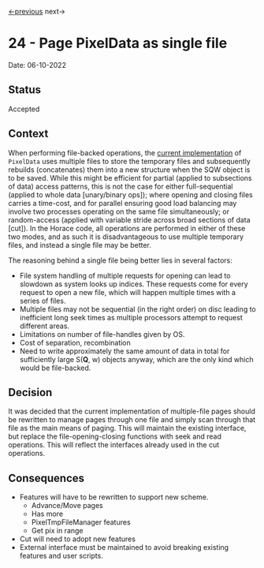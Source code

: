 [<-previous](0023-error-format.md)
next->

# 24 - Page PixelData as single file

Date: 06-10-2022

## Status

Accepted

## Context

When performing file-backed operations, the [current implementation](0018-algorithm-migration-to-paged-files.md) of
`PixelData` uses multiple files to store the temporary files and subsequently rebuilds (concatenates) them into a new
structure when the SQW object is to be saved. While this might be efficient for partial (applied to subsections of data)
access patterns, this is not the case for either full-sequential (applied to whole data [unary/binary ops]); where
opening and closing files carries a time-cost, and for parallel ensuring good load balancing may involve two processes
operating on the same file simultaneously; or random-access (applied with variable stride across broad sections of data
[cut]). In the Horace code, all operations are performed in either of these two modes, and as such it is disadvantageous to
use multiple temporary files, and instead a single file may be better.

The reasoning behind a single file being better lies in several factors:

- File system handling of multiple requests for opening can lead to slowdown as system looks up indices. These requests
  come for every request to open a new file, which will happen multiple times with a series of files.
- Multiple files may not be sequential (in the right order) on disc leading to inefficient long seek times as multiple
  processors attempt to request different areas.
- Limitations on number of file-handles given by OS.
- Cost of separation, recombination
- Need to write approximately the same amount of data in total for sufficiently large S(**Q**, w) objects anyway, which
  are the only kind which would be file-backed.

## Decision

It was decided that the current implementation of multiple-file pages should be rewritten to manage pages through one
file and simply scan through that file as the main means of paging. This will maintain the existing interface, but
replace the file-opening-closing functions with seek and read operations. This will reflect the interfaces already used
in the cut operations.

## Consequences

- Features will have to be rewritten to support new scheme.
  - Advance/Move pages
  - Has more
  - PixelTmpFileManager features
  - Get pix in range
- Cut will need to adopt new features
- External interface must be maintained to avoid breaking existing features and user scripts.
